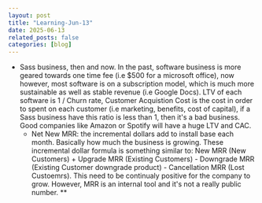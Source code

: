 ```yaml
---
layout: post
title: "Learning-Jun-13"
date: 2025-06-13
related_posts: false
categories: [blog]
---
```


- Sass business, then and now. In the past, software business is more geared towards one time fee (i.e $500 for a microsoft office), now however, most software is on a subscription model, which is much more sustainable as well as stable revenue (i.e Google Docs). LTV of each software is 1 / Churn rate, Customer Acquistion Cost is the cost in order to spent on each customer (i.e marketing, benefits, cost of capital), if a Sass business have this ratio is less than 1, then it's a bad business. Good companies like Amazon or Spotify will have a huge LTV and CAC.
	- Net New MRR: the incremental dollars add to install base each month. Basically how much the business is growing. These incremental dollar formula is something similar to: New MRR (New Customers) + Upgrade MRR (Existing Customers) - Downgrade MRR (Existing Customer downgrade product) - Cancellation MRR (Lost Custoemrs). This need to be continualy positive for the company to grow. However, MRR is an internal tool and it's not a really public number.
**